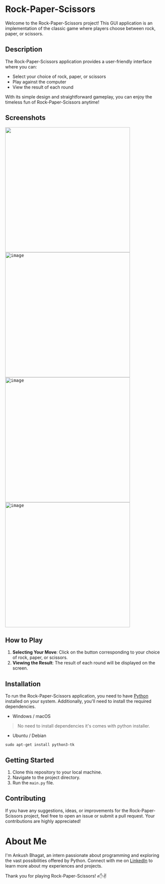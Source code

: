 # Rock-Paper-Scissors

Welcome to the Rock-Paper-Scissors project! This GUI application is an implementation of the classic game where players choose between rock, paper, or scissors.

## Description

The Rock-Paper-Scissors application provides a user-friendly interface where you can:

- Select your choice of rock, paper, or scissors
- Play against the computer
- View the result of each round

With its simple design and straightforward gameplay, you can enjoy the timeless fun of Rock-Paper-Scissors anytime!

## Screenshots

<kbd>
<img width="400" src="https://github.com/ankushbhagatofficial/CODSOFT/assets/74892618/6529e684-047f-4c3f-bc02-aa0bf164a917">
</kbd>

<kbd>
<img width="400" alt="image" src="https://github.com/ankushbhagatofficial/CODSOFT/assets/74892618/86f2283a-2617-4b6d-b943-6270c040e39d">
</kbd>

<kbd>
<img width="400" alt="image" src="https://github.com/ankushbhagatofficial/CODSOFT/assets/74892618/1d1c1581-93a3-4657-9164-d452d2707284">
</kbd>

<kbd>
<img width="400" alt="image" src="https://github.com/ankushbhagatofficial/CODSOFT/assets/74892618/ba582605-a68d-4551-8f76-1eae078819ff">
</kbd>

## How to Play

1. **Selecting Your Move**: Click on the button corresponding to your choice of rock, paper, or scissors.
2. **Viewing the Result**: The result of each round will be displayed on the screen.

## Installation

To run the Rock-Paper-Scissors application, you need to have [Python](https://www.python.org/) installed on your system. Additionally, you'll need to install the required dependencies.

- Windows / macOS
> No need to install dependencies it's comes with python installer.

- Ubuntu / Debian
```
sudo apt-get install python3-tk
```

## Getting Started

1. Clone this repository to your local machine.
2. Navigate to the project directory.
3. Run the `main.py` file.

## Contributing

If you have any suggestions, ideas, or improvements for the Rock-Paper-Scissors project, feel free to open an issue or submit a pull request. Your contributions are highly appreciated!

# About Me

I'm Ankush Bhagat, an intern passionate about programming and exploring the vast possibilities offered by Python. Connect with me on [LinkedIn](https://www.linkedin.com/in/ankushbhagatofficial/) to learn more about my experiences and projects.

Thank you for playing Rock-Paper-Scissors! ✊✋✌️